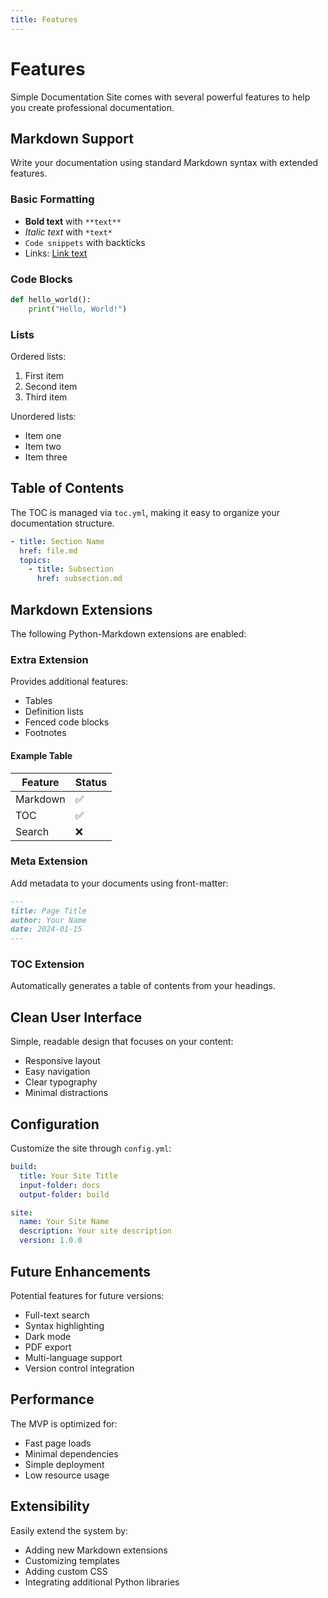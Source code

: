 ```yaml
---
title: Features
---
```


# Features

Simple Documentation Site comes with several powerful features to help you create professional documentation.

## Markdown Support

Write your documentation using standard Markdown syntax with extended features.

### Basic Formatting

- **Bold text** with `**text**`
- *Italic text* with `*text*`
- `Code snippets` with backticks
- Links: [Link text](url)

### Code Blocks

```python
def hello_world():
    print("Hello, World!")
```

### Lists

Ordered lists:

1. First item
2. Second item
3. Third item

Unordered lists:

- Item one
- Item two
- Item three

## Table of Contents

The TOC is managed via `toc.yml`, making it easy to organize your documentation structure.

```yaml
- title: Section Name
  href: file.md
  topics:
    - title: Subsection
      href: subsection.md
```

## Markdown Extensions

The following Python-Markdown extensions are enabled:

### Extra Extension

Provides additional features:

- Tables
- Definition lists
- Fenced code blocks
- Footnotes

#### Example Table

| Feature | Status |
|---------|--------|
| Markdown | ✅ |
| TOC | ✅ |
| Search | ❌ |

### Meta Extension

Add metadata to your documents using front-matter:

```markdown
---
title: Page Title
author: Your Name
date: 2024-01-15
---
```

### TOC Extension

Automatically generates a table of contents from your headings.

## Clean User Interface

Simple, readable design that focuses on your content:

- Responsive layout
- Easy navigation
- Clear typography
- Minimal distractions

## Configuration

Customize the site through `config.yml`:

```yaml
build:
  title: Your Site Title
  input-folder: docs
  output-folder: build

site:
  name: Your Site Name
  description: Your site description
  version: 1.0.0
```

## Future Enhancements

Potential features for future versions:

- Full-text search
- Syntax highlighting
- Dark mode
- PDF export
- Multi-language support
- Version control integration

## Performance

The MVP is optimized for:

- Fast page loads
- Minimal dependencies
- Simple deployment
- Low resource usage

## Extensibility

Easily extend the system by:

- Adding new Markdown extensions
- Customizing templates
- Adding custom CSS
- Integrating additional Python libraries
